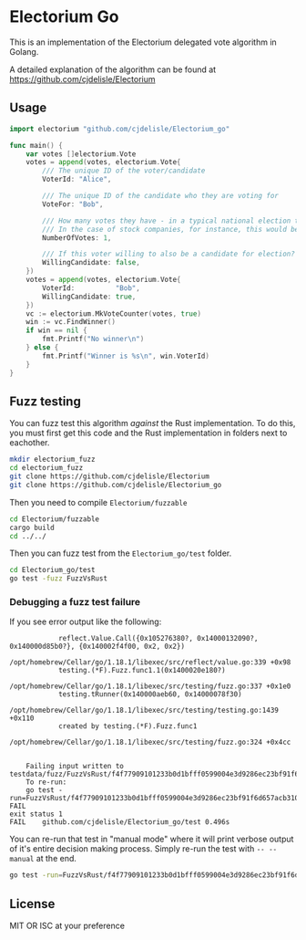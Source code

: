 # Electorium Go
This is an implementation of the Electorium delegated vote algorithm in Golang.

A detailed explanation of the algorithm can be found at https://github.com/cjdelisle/Electorium

## Usage

```go
import electorium "github.com/cjdelisle/Electorium_go"

func main() {
	var votes []electorium.Vote
	votes = append(votes, electorium.Vote{
		/// The unique ID of the voter/candidate
		VoterId: "Alice",

		/// The unique ID of the candidate who they are voting for
		VoteFor: "Bob",

		/// How many votes they have - in a typical national election this would be 1
		/// In the case of stock companies, for instance, this would be number of shares.
		NumberOfVotes: 1,

		/// If this voter willing to also be a candidate for election?
		WillingCandidate: false,
	})
	votes = append(votes, electorium.Vote{
		VoterId:          "Bob",
		WillingCandidate: true,
	})
	vc := electorium.MkVoteCounter(votes, true)
	win := vc.FindWinner()
	if win == nil {
        fmt.Printf("No winner\n")
    } else {
        fmt.Printf("Winner is %s\n", win.VoterId)
	}
}
```

## Fuzz testing
You can fuzz test this algorithm *against* the Rust implementation. To do this, you must first
get this code and the Rust implementation in folders next to eachother.

```bash
mkdir electorium_fuzz
cd electorium_fuzz
git clone https://github.com/cjdelisle/Electorium
git clone https://github.com/cjdelisle/Electorium_go
```

Then you need to compile `Electorium/fuzzable`

```bash
cd Electorium/fuzzable
cargo build
cd ../../
```

Then you can fuzz test from the `Electorium_go/test` folder.

```bash
cd Electorium_go/test
go test -fuzz FuzzVsRust
```

### Debugging a fuzz test failure

If you see error output like the following:

```
            reflect.Value.Call({0x105276380?, 0x14000132090?, 0x140000d85b0?}, {0x140002f4f00, 0x2, 0x2})                                                                                                   
                /opt/homebrew/Cellar/go/1.18.1/libexec/src/reflect/value.go:339 +0x98
            testing.(*F).Fuzz.func1.1(0x1400020e180?)                     
                /opt/homebrew/Cellar/go/1.18.1/libexec/src/testing/fuzz.go:337 +0x1e0
            testing.tRunner(0x140000aeb60, 0x14000078f30)                     
                /opt/homebrew/Cellar/go/1.18.1/libexec/src/testing/testing.go:1439 +0x110                                                                                                                   
            created by testing.(*F).Fuzz.func1                                                        
                /opt/homebrew/Cellar/go/1.18.1/libexec/src/testing/fuzz.go:324 +0x4cc
                                                                                                      
                                                                                                      
    Failing input written to testdata/fuzz/FuzzVsRust/f4f77909101233b0d1bfff0599004e3d9286ec23bf91f6d657acb310e600b295                                                                                      
    To re-run:             
    go test -run=FuzzVsRust/f4f77909101233b0d1bfff0599004e3d9286ec23bf91f6d657acb310e600b295
FAIL                               
exit status 1                             
FAIL    github.com/cjdelisle/Electorium_go/test 0.496s 
```

You can re-run that test in "manual mode" where it will print verbose output of it's entire decision
making process. Simply re-run the test with `-- --manual` at the end.

```bash
go test -run=FuzzVsRust/f4f77909101233b0d1bfff0599004e3d9286ec23bf91f6d657acb310e600b295 -- --manual  
```

## License
MIT OR ISC at your preference